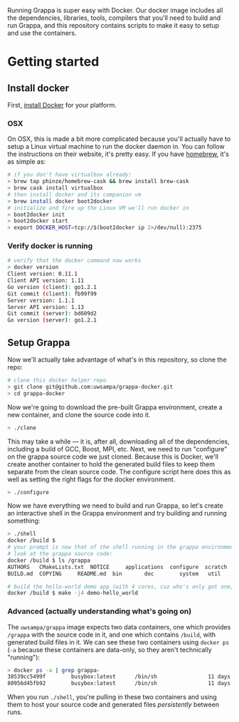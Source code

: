 Running Grappa is super easy with Docker. Our docker image includes all the dependencies, libraries, tools, compilers that you'll need to build and run Grappa, and this repository contains scripts to make it easy to setup and use the containers.

# Getting started

## Install docker
First, [install Docker](https://docs.docker.com/installation) for your platform.

### OSX
On OSX, this is made a bit more complicated because you'll actually have to setup a Linux virtual machine to run the docker daemon in. You can follow the instructions on their website, it's pretty easy. If you have [homebrew](http://brew.sh), it's as simple as:

~~~ bash
# if you don't have virtualbox already:
> brew tap phinze/homebrew-cask && brew install brew-cask
> brew cask install virtualbox
# then install docker and its companion vm
> brew install docker boot2docker
# initialize and fire up the Linux VM we'll run docker in
> boot2docker init
> boot2docker start
> export DOCKER_HOST=tcp://$(boot2docker ip 2>/dev/null):2375
~~~

### Verify docker is running

~~~ bash
# verify that the docker command now works
> docker version
Client version: 0.11.1
Client API version: 1.11
Go version (client): go1.2.1
Git commit (client): fb99f99
Server version: 1.1.1
Server API version: 1.13
Git commit (server): bd609d2
Go version (server): go1.2.1
~~~

## Setup Grappa

Now we'll actually take advantage of what's in this repository, so clone the repo:

~~~ bash
# clone this docker helper repo
> git clone git@github.com:uwsampa/grappa-docker.git
> cd grappa-docker
~~~

Now we're going to download the pre-built Grappa environment, create a new container, and clone the source code into it.

~~~ bash
> ./clone
~~~

This may take a while — it is, after all, downloading all of the dependencies, including a build of GCC, Boost, MPI, etc. Next, we need to run "configure" on the grappa source code we just cloned. Because this is Docker, we'll create another container to hold the generated build files to keep them separate from the clean source code. The configure script here does this as well as setting the right flags for the docker environment.

~~~ bash
> ./configure
~~~

Now we have everything we need to build and run Grappa, so let's create an interactive shell in the Grappa environment and try building and running something:

~~~ bash
> ./shell
docker /build $
# your prompt is now that of the shell running in the grappa environment
# look at the grappa source code:
docker /build $ ls /grappa
AUTHORS   CMakeLists.txt  NOTICE     applications  configure  scratch  third-party
BUILD.md  COPYING	  README.md  bin	   doc	      system   util

# build the hello-world demo app (with 4 cores, cuz who's only got one, right?)
docker /build $ make -j4 demo-hello_world


~~~


### Advanced (actually understanding what's going on)

The `uwsampa/grappa` image expects two data containers, one which provides `/grappa` with the source code in it, and one which contains `/build`, with generated build files in it. We can see these two containers using `docker ps` (`-a` because these containers are data-only, so they aren't technically "running"):

~~~ bash
> docker ps -a | grep grappa-
38539cc5499f        busybox:latest      /bin/sh                11 days ago         Exited (0) 40 minutes ago                            grappa-build
80956d45fb92        busybox:latest      /bin/sh                11 days ago         Exited (0) 10 hours ago                              grappa-src
~~~


When you run `./shell`, you're pulling in these two containers and using them to host your source code and generated files *persistently* between runs.

